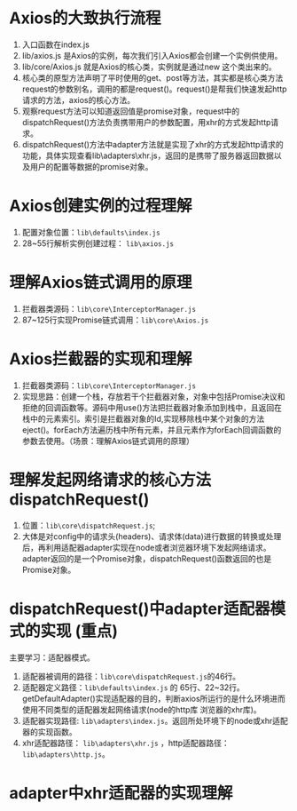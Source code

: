 # Axios的大致执行流程
1. 入口函数在index.js
2. lib/axios.js 是Axios的实例，每次我们引入Axios都会创建一个实例供使用。
3. lib/core/Axios.js 就是Axios的核心类，实例就是通过new 这个类出来的。
4. 核心类的原型方法声明了平时使用的get、post等方法，其实都是核心类方法request的参数别名，调用的都是request()。request()是帮我们快速发起http请求的方法，axios的核心方法。
5. 观察request方法可以知道返回值是promise对象，request中的dispatchRequest()方法负责携带用户的参数配置，用xhr的方式发起http请求。
6. dispatchRequest()方法中adapter方法就是实现了xhr的方式发起http请求的功能，具体实现查看lib\adapters\xhr.js，返回的是携带了服务器返回数据以及用户的配置等数据的promise对象。
# Axios创建实例的过程理解
1. 配置对象位置：`lib\defaults\index.js`
2. 28~55行解析实例创建过程： `lib\axios.js`
# 理解Axios链式调用的原理
1. 拦截器类源码：`lib\core\InterceptorManager.js`
2. 87~125行实现Promise链式调用：`lib\core\Axios.js`
# Axios拦截器的实现和理解
1. 拦截器类源码：`lib\core\InterceptorManager.js`
2. 实现思路：创建一个栈，存放若干个拦截器对象，对象中包括Promise决议和拒绝的回调函数等。源码中用use()方法把拦截器对象添加到栈中，且返回在栈中的元素索引。索引是拦截器对象的Id,实现移除栈中某个对象的方法eject()。forEach方法遍历栈中所有元素，并且元素作为forEach回调函数的参数去使用。（场景：理解Axios链式调用的原理）
# 理解发起网络请求的核心方法dispatchRequest()
1. 位置：`lib\core\dispatchRequest.js`;
2. 大体是对config中的请求头(headers)、请求体(data)进行数据的转换或处理后，再利用适配器adapter实现在node或者浏览器环境下发起网络请求。adapter返回的是一个Promise对象，dispatchRequest()函数返回的也是Promise对象。
# dispatchRequest()中adapter适配器模式的实现 (重点)
主要学习：适配器模式。
1. 适配器被调用的路径：`lib\core\dispatchRequest.js`的46行。
2. 适配器定义路径：`lib\defaults\index.js` 的 65行、22~32行。getDefaultAdapter()实现适配器的目的，判断axios所运行的是什么环境进而使用不同类型的适配器发起网络请求(node的http库 浏览器的xhr库)。
3. 适配器实现路径: `lib\adapters\index.js`。返回所处环境下的node或xhr适配器的实现函数。
4. xhr适配器路径： `lib\adapters\xhr.js` ，http适配器路径：`lib\adapters\http.js`。
# adapter中xhr适配器的实现理解
